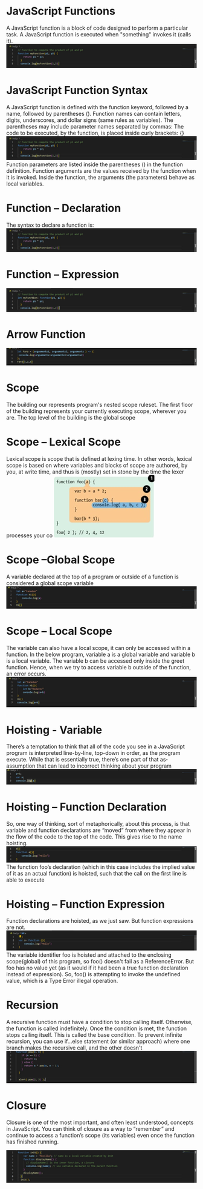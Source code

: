 # JavaScript Functions
A JavaScript function is a block of code designed to perform a particular task.
A JavaScript function is executed when "something" invokes it (calls it).
![1](./Image/img-1.jpg)
# JavaScript Function Syntax
A JavaScript function is defined with the function keyword, followed by a name, followed by parentheses ().
Function names can contain letters, digits, underscores, and dollar signs (same rules as variables).
The parentheses may include parameter names separated by commas:
The code to be executed, by the function, is placed inside curly brackets: {}
![1](./Image/img-1.jpg)
Function parameters are listed inside the parentheses () in the function definition.
Function arguments are the values received by the function when it is invoked.
Inside the function, the arguments (the parameters) behave as local variables.
# Function – Declaration
The syntax to declare a function is:
![1](./Image/img-1.jpg)
# Function – Expression
![2](./Image/img%202.jpg)
# Arrow Function
![3](./Image/img-3.jpg)

# Scope
The building our represents program's nested 
scope ruleset. The first floor of the building 
represents your currently executing scope, 
wherever you are. The top level of the building is 
the global scope
# Scope – Lexical Scope
Lexical scope is scope that is defined
at lexing time. In other words, lexical 
scope is based on where variables
and blocks of scope are authored, by 
you, at write time, and thus is
(mostly) set in stone by the time the lexer
processes your co
![4](./Image/img-4.jpg)
# Scope –Global Scope
A variable declared at the top of a 
program or outside of a function is 
considered a global scope variable
![5](./Image/img-5.jpg)

# Scope – Local Scope
The variable can also have a local scope, 
it can only be accessed within a function.
In the below program, variable a is a 
global variable and variable b is a local 
variable. The variable b can be accessed 
only inside the greet function. Hence, 
when we try to access variable b outside 
of the function, an error occurs.
![6](./Image/img-6.jpg)
# Hoisting - Variable
There’s a temptation to think that all of the code you see in a 
JavaScript
program is interpreted line-by-line, top-down in order, as the 
program
execute. While that is essentially true, there’s one part of that 
as‐
assumption that can lead to incorrect thinking about your 
program
![7](./Image/img-7.jpg)
# Hoisting – Function Declaration
So, one way of thinking, sort of metaphorically, about this process, is
that variable and function declarations are “moved” from where they
appear in the flow of the code to the top of the code. This gives rise to
the name hoisting.
![8](./Image/img-8.jpg)
The function foo’s declaration (which in this case includes the implied value of 
it as an actual function) is hoisted, such that the call on the first line is able to 
execute
# Hoisting – Function Expression
Function declarations are hoisted, as we just saw. 
But function expressions are not.
![9](./Image/img-9.jpg)
The variable identifier foo is hoisted and attached to the enclosing
scope(global) of this program, so foo() doesn't fail as a ReferenceError. 
But foo has no value yet (as it would if it had been a true function
declaration instead of expression). So, foo() is attempting to invoke
the undefined value, which is a Type Error illegal operation.
# Recursion
A recursive function must have a condition to stop calling itself. Otherwise, 
the function is called indefinitely.
Once the condition is met, the function stops calling itself. This is called the 
base condition.
To prevent infinite recursion, you can use if...else statement (or similar 
approach) where one branch makes the recursive call, and the other 
doesn't
![10](./Image/img-10.jpg)
# Closure
Closure is one of the most 
important, and often least 
understood, concepts in 
JavaScript. You can think of 
closure as a way to 
“remember” and continue to 
access a function’s scope (its 
variables) even once the 
function has finished running.

![11](./Image/img-11.jpg)